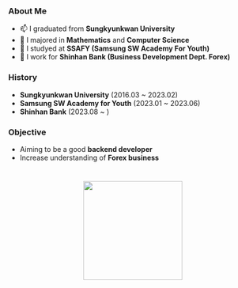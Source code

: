 ### About Me
- 📫 I graduated from <b>Sungkyunkwan University</b>
- 🔭 I majored in <b>Mathematics</b> and <b>Computer Science</b>
- 🌱 I studyed at <b>SSAFY (Samsung SW Academy For Youth)</b>
- 💫 I work for <b>Shinhan Bank (Business Development Dept. Forex)</b>

### History
- <b>Sungkyunkwan University</b> (2016.03 ~ 2023.02)
- <b>Samsung SW Academy for Youth</b> (2023.01 ~ 2023.06)
- <b>Shinhan Bank</b> (2023.08 ~ )

### Objective
- Aiming to be a good <b>backend developer</b>
- Increase understanding of <b>Forex business</b>


#
<p align="center">
<img height="200em" src="https://github-readme-stats-zeta-flame.vercel.app/api/top-langs/?username=borussen&layout=compact&hide=jupyter%20notebook&langs_count=8" />
</p>

